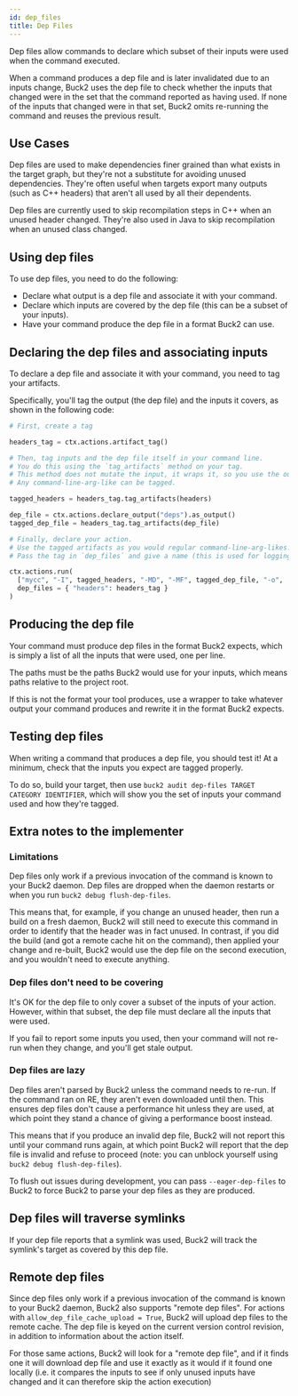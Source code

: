 ```yaml
---
id: dep_files
title: Dep Files
---
```


Dep files allow commands to declare which subset of their inputs were used when
the command executed.

When a command produces a dep file and is later invalidated due to an inputs
change, Buck2 uses the dep file to check whether the inputs that changed were in
the set that the command reported as having used. If none of the inputs that
changed were in that set, Buck2 omits re-running the command and reuses the
previous result.

## Use Cases

Dep files are used to make dependencies finer grained than what exists in the
target graph, but they're not a substitute for avoiding unused dependencies.
They're often useful when targets export many outputs (such as C++ headers) that
aren't all used by all their dependents.

Dep files are currently used to skip recompilation steps in C++ when an unused
header changed. They're also used in Java to skip recompilation when an unused
class changed.

## Using dep files

To use dep files, you need to do the following:

- Declare what output is a dep file and associate it with your command.
- Declare which inputs are covered by the dep file (this can be a subset of your
  inputs).
- Have your command produce the dep file in a format Buck2 can use.

## Declaring the dep files and associating inputs

To declare a dep file and associate it with your command, you need to tag your
artifacts.

Specifically, you'll tag the output (the dep file) and the inputs it covers, as
shown in the following code:

```python
# First, create a tag

headers_tag = ctx.actions.artifact_tag()

# Then, tag inputs and the dep file itself in your command line.
# You do this using the `tag_artifacts` method on your tag.
# This method does not mutate the input, it wraps it, so you use the output.
# Any command-line-arg-like can be tagged.

tagged_headers = headers_tag.tag_artifacts(headers)

dep_file = ctx.actions.declare_output("deps").as_output()
tagged_dep_file = headers_tag.tag_artifacts(dep_file)

# Finally, declare your action.
# Use the tagged artifacts as you would regular command-line-arg-likes.
# Pass the tag in `dep_files` and give a name (this is used for logging).

ctx.actions.run(
  ["mycc", "-I", tagged_headers, "-MD", "-MF", tagged_dep_file, "-o", ...],
  dep_files = { "headers": headers_tag }
)

```

## Producing the dep file

Your command must produce dep files in the format Buck2 expects, which is simply
a list of all the inputs that were used, one per line.

The paths must be the paths Buck2 would use for your inputs, which means paths
relative to the project root.

If this is not the format your tool produces, use a wrapper to take whatever
output your command produces and rewrite it in the format Buck2 expects.

## Testing dep files

When writing a command that produces a dep file, you should test it! At a
minimum, check that the inputs you expect are tagged properly.

To do so, build your target, then use
`buck2 audit dep-files TARGET CATEGORY IDENTIFIER`, which will show you the set
of inputs your command used and how they're tagged.

## Extra notes to the implementer

### Limitations

Dep files only work if a previous invocation of the command is known to your
Buck2 daemon. Dep files are dropped when the daemon restarts or when you run
`buck2 debug flush-dep-files`.

This means that, for example, if you change an unused header, then run a build
on a fresh daemon, Buck2 will still need to execute this command in order to
identify that the header was in fact unused. In contrast, if you did the build
(and got a remote cache hit on the command), then applied your change and
re-built, Buck2 would use the dep file on the second execution, and you wouldn't
need to execute anything.

### Dep files don't need to be covering

It's OK for the dep file to only cover a subset of the inputs of your action.
However, within that subset, the dep file must declare all the inputs that were
used.

If you fail to report some inputs you used, then your command will not re-run
when they change, and you'll get stale output.

### Dep files are lazy

Dep files aren't parsed by Buck2 unless the command needs to re-run. If the
command ran on RE, they aren't even downloaded until then. This ensures dep
files don't cause a performance hit unless they are used, at which point they
stand a chance of giving a performance boost instead.

This means that if you produce an invalid dep file, Buck2 will not report this
until your command runs again, at which point Buck2 will report that the dep
file is invalid and refuse to proceed (note: you can unblock yourself using
`buck2 debug flush-dep-files`).

To flush out issues during development, you can pass `--eager-dep-files` to
Buck2 to force Buck2 to parse your dep files as they are produced.

## Dep files will traverse symlinks

If your dep file reports that a symlink was used, Buck2 will track the symlink's
target as covered by this dep file.

## Remote dep files

Since dep files only work if a previous invocation of the command is known to
your Buck2 daemon, Buck2 also supports "remote dep files". For actions with
`allow_dep_file_cache_upload = True`, Buck2 will upload dep files to the remote
cache. The dep file is keyed on the current version control revision, in
addition to information about the action itself.

For those same actions, Buck2 will look for a "remote dep file", and if it finds
one it will download dep file and use it exactly as it would if it found one
locally (i.e. it compares the inputs to see if only unused inputs have changed
and it can therefore skip the action execution)
